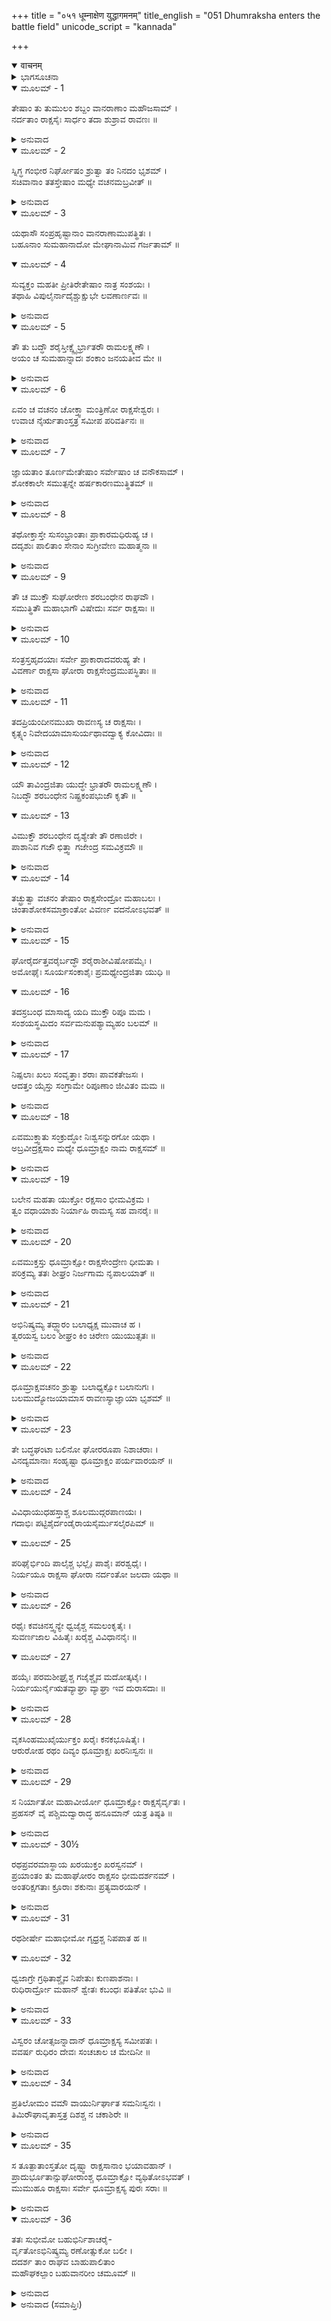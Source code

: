 +++
title = "०५१ धूम्नाक्षेण युद्धागमनम्"
title_english = "051 Dhumraksha enters the battle field"
unicode_script = "kannada"

+++
<details open><summary>वाचनम्</summary>

<div class="audioEmbed"  caption="श्रीराम-हरिसीताराममूर्ति-घनपाठिभ्यां वचनम्" src="https://archive.org/download/Ramayana-recitation-Sriram-harisItArAmamUrti-Ghanapaati-v2/Kanda_6/Kanda_6_YK-051-Dhumraksha_enters_the_battle_field_0.mp3"></div>
</details>



<details><summary>ಭಾಗಸೂಚನಾ</summary>

ಶ್ರೀರಾಮನು ಬಂಧಮುಕ್ತನಾದುದನ್ನು ತಿಳಿದ ರಾವಣನು ಚಿಂತಿತನಾಗಿ ಧೂಮ್ರಾಕ್ಷನನ್ನು ಯುದ್ಧಕ್ಕಾಗಿ ಕಳಿಸಿದುದು, ಸೇನಾಸಹಿತ ಧೂಮ್ರಾಕ್ಷನು ನಗರದಿಂದ ಹೊರಗೆ ಬಂದುದು
</details>

<details open><summary>ಮೂಲಮ್ - 1</summary>

ತೇಷಾಂ ತು ತುಮುಲಂ ಶಬ್ದಂ ವಾನರಾಣಾಂ ಮಹೌಜಸಾಮ್ ।  
ನರ್ದತಾಂ ರಾಕ್ಷಸೈಃ ಸಾರ್ಧಂ ತದಾ ಶುಶ್ರಾವ ರಾವಣಃ ॥
</details>

<details><summary>ಅನುವಾದ</summary>

ಆ ಸಮಯದಲ್ಲಿ ಭೀಷಣ ಗರ್ಜಿಸುತ್ತಿರುವ ಮಹಾಬಲಿ ವಾನರರ ಆ ತುಮುಲನಾದವನ್ನು ರಾಕ್ಷಸರ ಸಹಿತ ರಾವಣನು ಕೇಳಿದನು.॥1॥
</details>

<details open><summary>ಮೂಲಮ್ - 2</summary>

ಸ್ನಿಗ್ಧ ಗಂಭೀರ ನಿರ್ಘೋಷಂ ಶ್ರುತ್ವಾ ತಂ ನಿನದಂ ಭೃಶಮ್ ।  
ಸಚಿವಾನಾಂ ತತಸ್ತೇಷಾಂ ಮಧ್ಯೇ ವಚನಮಬ್ರವೀತ್ ॥
</details>

<details><summary>ಅನುವಾದ</summary>

ಮಂತ್ರಿಗಳ ನಡುವೆ ಕುಳಿತಿರುವ ರಾವಣನು ಸಿಗ್ಧಗಂಭೀರ ಘೋಷ, ಗಟ್ಟಿಯಾಗಿ ಮಾಡಿದ ಸಿಂಹನಾದವನ್ನು ಕೇಳಿದಾಗ ಅವನು ಇಂತೆಂದನು.॥2॥
</details>

<details open><summary>ಮೂಲಮ್ - 3</summary>

ಯಥಾಸೌ  ಸಂಪ್ರಹೃಷ್ಟಾನಾಂ ವಾನರಾಣಾಮುಪತ್ಥಿತಃ ।  
ಬಹೂನಾಂ ಸುಮಹಾನಾದೋ ಮೇಘಾನಾಮಿವ ಗರ್ಜತಾಮ್ ॥
</details>

<details open><summary>ಮೂಲಮ್ - 4</summary>

ಸುವ್ಯಕ್ತಂ ಮಹತೀ  ಪ್ರೀತಿರೇತೇಷಾಂ ನಾತ್ರ ಸಂಶಯಃ ।  
ತಥಾಹಿ ವಿಪುಲೈರ್ನಾದೈಶ್ಚುಕ್ಷುಭೇ ಲವಣಾರ್ಣವಃ ॥
</details>

<details><summary>ಅನುವಾದ</summary>

ಈಗ ಹೆಚ್ಚು ಹರ್ಷದಿಂದ ಮೇಘಗಳಂತೆ ಗರ್ಜಿಸುವ ವಾನರರ ಈ ಮಹಾಕೋಲಾಹಲ ಪ್ರಕಟ ವಾಗುತ್ತಿರುವುದರಿಂದ ಇವರೆಲ್ಲರಿಗೆ ಭಾರೀ ಹರ್ಷ ಉಂಟಾಗಿದೆ ಎಂದು ಸ್ಪಷ್ಟವಾಗಿ ತಿಳಿಯುತ್ತಿದೆ. ಇದರಲ್ಲಿ ಸಂಶಯವೇ ಇಲ್ಲ. ಅದರಿಂದಲೆ ಈ ರೀತಿ ಪದೇಪದೇ ಮಾಡುವ ಗರ್ಜನೆಯಿಂದ ಈ ಲವಣ ಸಮುದ್ರ ವಿಕ್ಷುಬ್ಧವಾಗಿದೆ.॥3-4॥
</details>

<details open><summary>ಮೂಲಮ್ - 5</summary>

ತೌ ತು ಬದ್ಧೌ ಶರೈಸ್ತೀಕ್ಷ್ಣೈರ್ಭ್ರಾತರೌ ರಾಮಲಕ್ಷ್ಮಣೌ ।  
ಅಯಂ ಚ ಸುಮಹಾನ್ನಾದಃ ಶಂಕಾಂ ಜನಯತೀವ ಮೇ ॥
</details>

<details><summary>ಅನುವಾದ</summary>

ಆದರೆ ಆ ಇಬ್ಬರು ರಾಮ-ಲಕ್ಷ್ಮಣರು ಹರಿತ ಬಾಣಗಳಿಂದ ಬಂಧಿತರಾಗಿದ್ದಾರೆ. ಜೊತೆಗೆ ಈ ಮಹಾ ಹರ್ಷನಾದವೂ ಆಗುತ್ತಿದೆ. ಇದರಿಂದ ನನ್ನ ಮನಸ್ಸಿನಲ್ಲಿ ಸಂಶಯ ಉಂಟಾಗಿದೆ.॥5॥
</details>

<details open><summary>ಮೂಲಮ್ - 6</summary>

ಏವಂ ಚ ವಚನಂ ಚೋಕ್ತ್ವಾ ಮಂತ್ರಿಣೋ ರಾಕ್ಷಸೇಶ್ವರಃ ।  
ಉವಾಚ ನೈರ್ಋತಾಂಸ್ತತ್ರ ಸಮೀಪ ಪರಿವರ್ತಿನಃ ॥
</details>

<details><summary>ಅನುವಾದ</summary>

ಮಂತ್ರಿಗಳಲ್ಲಿ ಹೀಗೆ ಹೇಳಿ ರಾವಣನು ತನ್ನ ಬಳಿಯಲ್ಲೇ ನಿಂತಿದ್ದ ರಾಕ್ಷಸರಲ್ಲಿ ಹೇಳಿದನು.॥6॥
</details>

<details open><summary>ಮೂಲಮ್ - 7</summary>

ಜ್ಞಾಯತಾಂ ತೂರ್ಣಮೇತೇಷಾಂ ಸರ್ವೇಷಾಂ ಚ ವನೌಕಸಾಮ್ ।  
ಶೋಕಕಾಲೇ ಸಮುತ್ಪನ್ನೇ ಹರ್ಷಕಾರಣಮುತ್ಥಿತಮ್ ॥
</details>

<details><summary>ಅನುವಾದ</summary>

ನೀವು ಶೀಘ್ರವಾಗಿ ಹೋಗಿ ಶೋಕದ ಸಂದರ್ಭ ಉಪಸ್ಥಿತವಾದರೂ ಈ ಎಲ್ಲ ವಾನರರ ಹರ್ಷದ ಕಾರಣವನ್ನು ತಿಳಿದು ಬನ್ನಿ.॥7॥
</details>

<details open><summary>ಮೂಲಮ್ - 8</summary>

ತಥೋಕ್ತಾಸ್ತೇ ಸುಸಂಭ್ರಾಂತಾಃ ಪ್ರಾಕಾರಮಧಿರುಹ್ಯ ಚ ।  
ದದೃಶುಃ ಪಾಲಿತಾಂ ಸೇನಾಂ ಸುಗ್ರೀವೇಣ ಮಹಾತ್ಮನಾ ॥
</details>

<details><summary>ಅನುವಾದ</summary>

ರಾವಣನ ಈ ಆದೇಶದಂತೆ ಆ ರಾಕ್ಷಸನು ಗಾಬರಿಗೊಂಡು ಪ್ರಾಕಾರಗಳ ಮೇಲೆ ಹತ್ತಿ ಮಹಾತ್ಮಾ ಸುಗ್ರೀವನಿಂದ ರಕ್ಷಿತವಾದ ವಾನರರ ಸೈನ್ಯದ ಕಡೆಗೆ ನೋಡಿದರು.॥8॥
</details>

<details open><summary>ಮೂಲಮ್ - 9</summary>

ತೌ ಚ ಮುಕ್ತೌ ಸುಘೋರೇಣ ಶರಬಂಧೇನ ರಾಘವೌ ।  
ಸಮುತ್ಥಿತೌ ಮಹಾಭಾಗೌ ವಿಷೇದುಃ ಸರ್ವ ರಾಕ್ಷಸಾಃ ॥
</details>

<details><summary>ಅನುವಾದ</summary>

ಮಹಾಭಾಗ ಶ್ರೀರಾಮ-ಲಕ್ಷ್ಮಣರು ಆ ಅತ್ಯಂತ ಭಯಂಕರ ನಾಗರೂಪೀ ಬಾಣಗಳ ಬಂಧನದಿಂದ ಮುಕ್ತರಾಗಿ ಎದ್ದಿರುವರು ಎಂದು ಅವರಿಗೆ ತಿಳಿದಾಗ ಸಮಸ್ತ ರಾಕ್ಷಸರಿಗೆ ಬಹಳ ದುಃಖವಾಯಿತು.॥9॥
</details>

<details open><summary>ಮೂಲಮ್ - 10</summary>

ಸಂತ್ರಸ್ತಹೃದಯಾಃ ಸರ್ವೇ ಪ್ರಾಕಾರಾದವರುಹ್ಯ ತೇ ।  
ವಿವರ್ಣಾ ರಾಕ್ಷಸಾ ಘೋರಾ ರಾಕ್ಷಸೇಂದ್ರಮುಪಸ್ಥಿತಾಃ ॥
</details>

<details><summary>ಅನುವಾದ</summary>

ಅವರ ಹೃದಯ ಭಯದಿಂದ ನಡುಗಿತು. ಆ ಎಲ್ಲ ಭಯಾನಕ ರಾಕ್ಷಸರು ಪ್ರಾಕಾರದಿಂದ ಇಳಿದು ಬೇಸರದಿಂದ ರಾಕ್ಷಸರಾಜಾ ರಾವಣನ ಸೇವೆಯಲ್ಲಿ ಉಪಸ್ಥಿತರಾದರು.॥10॥
</details>

<details open><summary>ಮೂಲಮ್ - 11</summary>

ತದಪ್ರಿಯಂದೀನಮುಖಾ ರಾವಣಸ್ಯ ಚ ರಾಕ್ಷಸಾಃ ।  
ಕೃತ್ಸ್ನಂ ನಿವೇದಯಾಮಾಸುರ್ಯಥಾವದ್ವಾಕ್ಯ ಕೋವಿದಾಃ ॥
</details>

<details><summary>ಅನುವಾದ</summary>

ಅವರು ಮಾತಿನಲ್ಲಿ ಕುಶಲರಾಗಿದ್ದು, ಅವರ ಮುಖದಲ್ಲಿ ದೀನತೆ ಆವರಿಸಿತ್ತು. ಆ ನಿಶಾಚರರು ಆ ಎಲ್ಲ ಅಪ್ರಿಯ ಸಮಾಚಾರವನ್ನು ರಾವಣನಿಗೆ ಯಥಾವತ್ತಾಗಿ ತಿಳಿಸಿದರು.॥11॥
</details>

<details open><summary>ಮೂಲಮ್ - 12</summary>

ಯೌ ತಾವಿಂದ್ರಜಿತಾ ಯುದ್ಧೇ ಭ್ರಾತರೌ ರಾಮಲಕ್ಷ್ಮಣೌ ।  
ನಿಬದ್ಧೌ  ಶರಬಂಧೇನ ನಿಷ್ಪ್ರಕಂಪಭುಜೌ ಕೃತೌ ॥
</details>

<details open><summary>ಮೂಲಮ್ - 13</summary>

ವಿಮುಕ್ತೌ ಶರಬಂಧೇನ ದೃಶ್ಯೇತೇ ತೌ ರಣಾಜಿರೇ ।  
ಪಾಶಾನಿವ ಗಜೌ ಛಿತ್ತ್ವಾ ಗಜೇಂದ್ರ ಸಮವಿಕ್ರಮೌ ॥
</details>

<details><summary>ಅನುವಾದ</summary>

(ಅವರು ಹೇಳಿದರು-) ಮಹಾರಾಜಾ! ಕುಮಾರ ಇಂದ್ರಜಿತುವು ಯಾವ ರಾಮ-ಲಕ್ಷ್ಮಣರನ್ನು ಯುದ್ಧಸ್ಥಳದಲ್ಲಿ ನಾಗರೂಪೀ ಬಾಣಗಳಿಂದ ಬಂಧಿಸಿದ್ದನೋ, ಆ ಗಜರಾಜನಂತಹ ಪರಾಕ್ರಮಿ ಇಬ್ಬರೂ ವೀರರು ಆನೆಯು ಹಗ್ಗವನ್ನು ಹರಿದು ಸ್ವತಂತ್ರವಾಗುವಂತೆಯೇ ಬಾಣಬಂಧನದಿಂದ ಮುಕ್ತರಾಗಿ ಸಮರಾಂಗಣದಲ್ಲಿ ನಿಂತಿರುವುದನ್ನು ನೋಡಿದೆವು.॥12-13॥
</details>

<details open><summary>ಮೂಲಮ್ - 14</summary>

ತಚ್ಛ್ರುತ್ವಾ ವಚನಂ ತೇಷಾಂ ರಾಕ್ಷಸೇಂದ್ರೋ ಮಹಾಬಲಃ ।  
ಚಿಂತಾಶೋಕಸಮಾಕ್ರಾಂತೋ ವಿವರ್ಣ ವದನೋಽಭವತ್ ॥
</details>

<details><summary>ಅನುವಾದ</summary>

ಅವರ ಮಾತನ್ನು ಕೇಳಿ ಮಹಾಬಲಿ ರಾವಣನು ಚಿಂತಾ-ಶೋಕಕ್ಕೆ ವಶೀಭೂತನಾದನು. ಅವನ ಮುಖ ಕಳೆಗುಂದಿತು.॥14॥
</details>

<details open><summary>ಮೂಲಮ್ - 15</summary>

ಘೋರೈರ್ದತ್ತವರೈರ್ಬದ್ಧೌ  ಶರೈರಾಶೀವಿಷೋಪಮೈಃ ।  
ಅಮೋಘೈಃ ಸೂರ್ಯಸಂಕಾಶೈಃ ಪ್ರಮಥ್ಯೇಂದ್ರಜಿತಾ ಯುಧಿ ॥
</details>

<details open><summary>ಮೂಲಮ್ - 16</summary>

ತದಸ್ರಬಂಧ ಮಾಸಾದ್ಯ ಯದಿ ಮುಕ್ತೌ ರಿಪೂ ಮಮ ।  
ಸಂಶಯಸ್ಥಮಿದಂ ಸರ್ವಮನುಪಶ್ಯಾಮ್ಯಹಂ ಬಲಮ್ ॥
</details>

<details><summary>ಅನುವಾದ</summary>

(ಅವನು ಮನಸ್ಸಿನಲ್ಲೇ ಯೋಚಿಸತೊಡಗಿದನು-) ವಿಷಧರ ಸರ್ಪಗಳಂತೆ ಭಯಂಕರವಾದ, ವರಬಲದಿಂದ ಪಡೆದ, ಅಮೋಘವಾದ, ಸೂರ್ಯನಂತೆ ಇದ್ದ ಬಾಣಗಳಿಂದ ಯುದ್ಧಸ್ಥಳದಲ್ಲಿ ಇಂದ್ರಜಿತುವು ಯಾರನ್ನು ಕಟ್ಟಿ ಹಾಕಿದ್ದನೋ, ಆ ನನ್ನ ಶತ್ರುಗಳಿಬ್ಬರೂ ಅಸಬಂಧನದಿಂದ ಬಿಡುಗಡೆ ಹೊಂದಿದಾಗ ಈಗ ನಾನು ನನ್ನ ಸೈನ್ಯವನ್ನೇ ಸಂಶಯಾಪನ್ನವಾಗಿ ನೋಡುತ್ತಿದ್ದೇನೆ.॥15-16॥
</details>

<details open><summary>ಮೂಲಮ್ - 17</summary>

ನಿಷ್ಪಲಾಃ ಖಲು ಸಂವೃತ್ತಾಃ ಶರಾಃ ಪಾವಕತೇಜಸಃ ।  
ಆದತ್ತಂ ಯೈಸ್ತು ಸಂಗ್ರಾಮೇ ರಿಪೂಣಾಂ ಜೀವಿತಂ ಮಮ ॥
</details>

<details><summary>ಅನುವಾದ</summary>

ಮೊದಲು ಯುದ್ಧದಲ್ಲಿ ಯಾವ ಬಾಣಗಳು ನನ್ನ ಶತ್ರುಗಳ ಪ್ರಾಣಗಳನ್ನು ಕಳೆದಿದ್ದವೋ ಆ ಅಗ್ನಿತುಲ್ಯ ತೇಜಸ್ವೀ ಬಾಣಗಳು ನಿಶ್ಚಯವಾಗಿ ಇಂದು ನಿಷ್ಪಲವಾದುವು.॥17॥
</details>

<details open><summary>ಮೂಲಮ್ - 18</summary>

ಏವಮುಕ್ತ್ವಾತು ಸಂಕ್ರುದ್ಧೋ ನಿಃಶ್ವಸನ್ನುರಗೋ ಯಥಾ ।  
ಅಬ್ರವೀದ್ರಕ್ಷಸಾಂ ಮಧ್ಯೇ ಧೂಮ್ರಾಕ್ಷಂ ನಾಮ ರಾಕ್ಷಸಮ್ ॥
</details>

<details><summary>ಅನುವಾದ</summary>

ಹೀಗೆ ಹೇಳಿ ಅತ್ಯಂತ ಕುಪಿತನಾದ ರಾವಣನು ಬುಸುಗುಟ್ಟುವ ಸರ್ಪದಂತೆ ಜೋರಾಗಿ ನಿಟ್ಟುಸಿರುಬಿಡುತ್ತಾ, ರಾಕ್ಷಸರ ನಡುವೆ ಇದ್ದ ಧೂಮ್ರಾಕ್ಷ ಎಂಬ ನಿಶಾಚರನಲ್ಲಿ ಹೇಳಿದನು.॥18॥
</details>

<details open><summary>ಮೂಲಮ್ - 19</summary>

ಬಲೇನ ಮಹತಾ ಯುಕ್ತೋ ರಕ್ಷಸಾಂ ಭೀಮವಿಕ್ರಮ ।  
ತ್ವಂ ವಧಾಯಾಶು ನಿರ್ಯಾಹಿ ರಾಮಸ್ಯ ಸಹ ವಾನರೈಃ ॥
</details>

<details><summary>ಅನುವಾದ</summary>

ಭಯಾನಕ ಪರಾಕ್ರಮಿ ವೀರನೇ! ನೀನು ರಾಕ್ಷಸರ ದೊಡ್ಡ ಸೈನ್ಯದೊಂದಿಗೆ ಯುದ್ಧಕ್ಕೆ ಹೋಗಿ ವಾನರರ ಸಹಿತ ರಾಮನನ್ನು ವಧಿಸಿ ಬೇಗನೇ ಬಂದುಬಿಡು.॥19॥
</details>

<details open><summary>ಮೂಲಮ್ - 20</summary>

ಏವಮುಕ್ತಸ್ತು ಧೂಮ್ರಾಕ್ಷೋ ರಾಕ್ಷಸೇಂದ್ರೇಣ ಧೀಮತಾ ।  
ಪರಿಕ್ರಮ್ಯ ತತಃ ಶೀಘ್ರಂ ನಿರ್ಜಗಾಮ ನೃಪಾಲಯಾತ್ ॥
</details>

<details><summary>ಅನುವಾದ</summary>

ಬುದ್ಧಿವಂತ ರಾಕ್ಷಸರಾಜನು ಈ ಪ್ರಕಾರ ಆಜ್ಞೆ ಕೊಟ್ಟಾಗ ಧೂಮ್ರಾಕ್ಷನು ಅವನನ್ನು ಪ್ರದಕ್ಷಿಣೆ ಮಾಡಿ ಕೂಡಲೇ ರಾಜಭವನದಿಂದ ಹೊರಬಿದ್ದನು.॥20॥
</details>

<details open><summary>ಮೂಲಮ್ - 21</summary>

ಅಭಿನಿಷ್ಕ್ರಮ್ಯ ತದ್ದ್ವಾರಂ ಬಲಾಧ್ಯಕ್ಷ ಮುವಾಚ ಹ ।  
ತ್ವರಯಸ್ವ ಬಲಂ ಶೀಘ್ರಂ ಕಿಂ ಚಿರೇಣ ಯುಯುತ್ಸತಃ ॥
</details>

<details><summary>ಅನುವಾದ</summary>

ರಾವಣನ ಅರಮನೆಯ ಬಾಗಿಲಿಗೆ ಬಂದು ಅವನು ಸೇನಾಪತಿಗೆ ಸೈನ್ಯವನ್ನು ಬೇಗನೇ ಸಿದ್ಧಗೊಳಿಸು. ಯುದ್ಧದ ಇಚ್ಛೆಯುಳ್ಳ ಪುರುಷನಿಗೆ ವಿಳಂಬದಿಂದ ಏನು ಲಾಭ? ಎಂದು ಹೇಳಿದನು.॥21॥
</details>

<details open><summary>ಮೂಲಮ್ - 22</summary>

ಧೂಮ್ರಾಕ್ಷವಚನಂ ಶ್ರುತ್ವಾ ಬಲಾಧ್ಯಕ್ಷೋ ಬಲಾನುಗಃ ।  
ಬಲಮುದ್ಯೋಜಯಾಮಾಸ ರಾವಣಸ್ಯಾಜ್ಞಾಯಾ ಭೃಶಮ್ ॥
</details>

<details><summary>ಅನುವಾದ</summary>

ಧೂಮ್ರಾಕ್ಷನ ಮಾತನ್ನು ಕೇಳಿ ಸೇನಾಪತಿಯು ರಾವಣನ ಆಜ್ಞೆಗನುಸಾರ ತನ್ನ ಅಧೀನದಲ್ಲಿದ್ದ ಭಾರೀ ದೊಡ್ಡ ಸೈನ್ಯವನ್ನು ಸಿದ್ಧಗೊಳಿಸಿದನು.॥22॥
</details>

<details open><summary>ಮೂಲಮ್ - 23</summary>

ತೇ ಬದ್ಧಘಂಟಾ ಬಲಿನೋ ಘೋರರೂಪಾ ನಿಶಾಚರಾಃ ।  
ವಿನದ್ಯಮಾನಾಃ ಸಂಹೃಷ್ಟಾ ಧೂಮ್ರಾಕ್ಷಂ ಪರ್ಯವಾರಯನ್ ॥
</details>

<details><summary>ಅನುವಾದ</summary>

ಆ ಭಯಾನಕ ರೂಪಧಾರೀ ಬಲಿಷ್ಠರಾದ ನಿಶಾಚರರು ಪ್ರಾಸ, ಶಕ್ತಿ ಮುಂತಾದ ಅಸ್ತ್ರಗಳಲ್ಲಿ ಗಂಟೆಕಟ್ಟಿ ಹರ್ಷೋತ್ಸಾಹದಿಂದ ಜೋರಾಗಿ ಗರ್ಜಿಸುತ್ತಾ ಬಂದು ಧೂಮ್ರಾಕ್ಷನನ್ನು ಸುತ್ತುವರೆದು ನಿಂತರು.॥23॥
</details>

<details open><summary>ಮೂಲಮ್ - 24</summary>

ವಿವಿಧಾಯುಧಹಸ್ತಾಶ್ಚ ಶೂಲಮುದ್ಗರಪಾಣಯಃ ।  
ಗದಾಭಿಃ ಪಟ್ಟಿಶೈರ್ದಂಡೈರಾಯಸೈರ್ಮುಸಲೈರಪಿಮ್ ॥
</details>

<details open><summary>ಮೂಲಮ್ - 25</summary>

ಪರಿಘೈರ್ಭಿಂದಿ ಪಾಲೈಶ್ಚ ಭಲ್ಲೈಃ ಪಾಶೈಃ ಪರಶ್ವಧೈಃ ।  
ನಿರ್ಯಯೂ ರಾಕ್ಷಸಾ ಘೋರಾ ನರ್ದಂತೋ ಜಲದಾ ಯಥಾ ॥
</details>

<details><summary>ಅನುವಾದ</summary>

ಅವರ ಕೈಗಳಲ್ಲಿ ನಾನಾ ಪ್ರಕಾರದ ಅಸ್ತ್ರ-ಶಸ್ತ್ರಗಳಿದ್ದವು. ಕೆಲವರು ಕೈಗಳಲ್ಲಿ ಶೂಲ, ಮುದ್ಗರ ಧರಿಸಿದ್ದರು. ಕೆಲವರು ಗದೆ, ಪಟ್ಟಿಶ, ಲೋಹದಂಡ, ಒನಕೆ, ಪರಿಘ, ಭಿಂದಿಪಾಲ, ಭಲ್ಲೆ, ಪಾಶ, ಗಂಡುಗೊಡಲಿ ಹಿಡಿದುಕೊಂಡು ಭಯಾನಕ ರಾಕ್ಷಸರು ಯುದ್ಧಕ್ಕಾಗಿ ಹೊರಟರು. ಅವರೆಲ್ಲರೂ ಮೇಘಗಳಂತೆ ಗರ್ಜಿಸುತ್ತಿದ್ದರು.॥24-25॥
</details>

<details open><summary>ಮೂಲಮ್ - 26</summary>

ರಥೈಃ ಕವಚಿನಸ್ತ್ವನ್ಯೇ ಧ್ವಜೈಶ್ಚ ಸಮಲಂಕೃತೈಃ ।  
ಸುವರ್ಣಜಾಲ ವಿಹಿತೈಃ ಖರೈಶ್ಚ ವಿವಿಧಾನನೈಃ ॥
</details>

<details open><summary>ಮೂಲಮ್ - 27</summary>

ಹಯೈಃ ಪರಮಶೀಘ್ರೈಶ್ಚ ಗಜೈಶ್ಚೈವ ಮದೋತ್ಕಟೈಃ ।  
ನಿರ್ಯಯುರ್ನೈಋತವ್ಯಾಘ್ರಾ ವ್ಯಾಘ್ರಾ ಇವ ದುರಾಸದಾಃ ॥
</details>

<details><summary>ಅನುವಾದ</summary>

ಎಷ್ಟೋ ನಿಶಾಚರರು ಧ್ವಜಗಳಿಂದ ಅಲಂಕೃತವಾದ, ಚಿನ್ನದ ಜಾಲರಿಗಳುಳ್ಳ ರಥಗಳ ಮೂಲಕ ಯುದ್ಧಕ್ಕೆ ಹೊರಟರು. ಅವರೆಲ್ಲರೂ ಕವಚಗಳನ್ನು ಧರಿಸಿದ್ದರು. ಎಷ್ಟೋ ಶ್ರೇಷ್ಠ ರಾಕ್ಷಸರು ನಾನಾ ಪ್ರಕಾರದ ಮುಖಗಳುಳ್ಳ ಕತ್ತೆಗಳ ಮೇಲೆ, ಶೀಘ್ರ ಗಾಮಿ ಕುದುರೆಗಳ ಮೇಲೆ, ಮದಮತ್ತ ಆನೆಗಳ ಮೇಲೆ ಹತ್ತಿ ದುರ್ಜಯ ಹುಲಿಗಳಂತೆ ಯುದ್ಧಕ್ಕಾಗಿ ನಗರದಿಂದ ಹೊರಗೆ ಬಿದ್ದರು.॥26-27॥
</details>

<details open><summary>ಮೂಲಮ್ - 28</summary>

ವೃಕಸಿಂಹಮುಖೈರ್ಯುಕ್ತಂ ಖರೈಃ ಕನಕಭೂಷಿತೈಃ ।  
ಆರುರೋಹ ರಥಂ ದಿವ್ಯಂ ಧೂಮ್ರಾಕ್ಷಃ ಖರನಿಃಸ್ವನಃ ॥
</details>

<details><summary>ಅನುವಾದ</summary>

ಧೂಮ್ರಾಕ್ಷನ ರಥದಲ್ಲಿ ಸ್ವರ್ಣಭೂಷಿತ ಸಿಂಹ, ತೋಳಗಳಂತೆ ಮುಖಗಳುಳ್ಳ ಕತ್ತೆಗಳನ್ನು ಹೂಡಿದ್ದರು. ಕತ್ತೆಯಂತೆ ಅರಚುವ ಧೂಮ್ರಾಕ್ಷನು ಆ ದಿವ್ಯರಥವನ್ನು ಏರಿದನು.॥28॥
</details>

<details open><summary>ಮೂಲಮ್ - 29</summary>

ಸ ನಿರ್ಯಾತೋ ಮಹಾವೀರ್ಯೋ ಧೂಮ್ರಾಕ್ಷೋ ರಾಕ್ಷಸೈರ್ವೃತಃ ।  
ಪ್ರಹಸನ್ ವೈ ಪಶ್ಚಿಮದ್ವಾರಾದ್ಧ ಹನೂಮಾನ್ ಯತ್ರ ತಿಷ್ಠತಿ ॥
</details>

<details><summary>ಅನುವಾದ</summary>

ಹೀಗೆ ಅಸಂಖ್ಯ ರಾಕ್ಷಸರೊಂದಿಗೆ ಮಹಾಪರಾಕ್ರಮಿ ಧೂಮ್ರಾಕ್ಷನು ನಗುತ್ತಾ ಶತ್ರುವನ್ನು ಎದುರಿಸಲು ನಿಂತಿದ್ದ ಹನುಮಂತನು ಪಶ್ಚಿಮದ್ವಾರದಿಂದ ಯುದ್ಧಕ್ಕಾಗಿ ಹೊರಟನು.॥29॥
</details>

<details open><summary>ಮೂಲಮ್ - 30½</summary>

ರಥಪ್ರವರಮಾಸ್ಥಾಯ ಖರಯುಕ್ತಂ ಖರಸ್ವನಮ್ ।  
ಪ್ರಯಾಂತಂ ತು ಮಹಾಘೋರಂ ರಾಕ್ಷಸಂ ಭೀಮದರ್ಶನಮ್ ।  
ಅಂತರಿಕ್ಷಗತಾಃ ಕ್ರೂರಾಃ ಶಕುನಾಃ ಪ್ರತ್ಯವಾರಯನ್ ।
</details>

<details><summary>ಅನುವಾದ</summary>

ಕತ್ತೆಗಳನ್ನು ಹೂಡಿದ ಶ್ರೇಷ್ಠರಥದಲ್ಲಿ ಕುಳಿತು ಯುದ್ಧಕ್ಕೆ ಹೋಗುವಾಗ ಕತ್ತೆಯಂತೆ ಕಿರುಚುವ ಮಹಾಘೋರ ರಾಕ್ಷಸ ಧೂಮ್ರಾಕ್ಷನು ಭಾರೀ ಭಯಂಕರವಾಗಿ ಕಾಣುತ್ತಿದ್ದನು. ಆಕಾಶದಲ್ಲಿ ಹಾರಾಡುತ್ತಿದ್ದ ಕ್ರೂರಪಕ್ಷಿಗಳು ಅಶುಭ ಸೂಚಕವಾಗಿ ಕೂಗುತ್ತಾ ಅವನನ್ನು ಮುಂದರಿಯಲು ತಡೆದವು.॥30½॥
</details>

<details open><summary>ಮೂಲಮ್ - 31</summary>

ರಥಶೀರ್ಷೇ ಮಹಾಭೀಮೋ ಗೃಧ್ರಶ್ಚ ನಿಪಪಾತ ಹ ॥
</details>

<details open><summary>ಮೂಲಮ್ - 32</summary>

ಧ್ವಜಾಗ್ರೇ ಗ್ರಥಿತಾಶ್ಚೈವ ನಿಪೇತುಃ ಕುಣಪಾಶನಾಃ ।  
ರುಧಿರಾರ್ದ್ರೋ ಮಹಾನ್ ಶ್ವೇತಃ ಕಬಂಧಃ ಪತಿತೋ ಭುವಿ ॥
</details>

<details><summary>ಅನುವಾದ</summary>

ಮಹಾ ಭಯಂಕರವಾಗಿ ಕಾಣುತ್ತಿದ್ದ ರಣಹದ್ದು ಅವನ ರಥದ  ಮೇಲ್ಭಾಗದಲ್ಲಿ  ಬಿದ್ದಿತು. ಹೆಣಗಳನ್ನು ತಿನ್ನುವ ಪಕ್ಷಿಗಳು  ಒಂದಕ್ಕೊಂದು  ಸೇರಿಕೊಂಡಂತೆ ರಥದ ಧ್ವಜಾಗ್ರದಲ್ಲಿ ಬಿದ್ದುವು. ಆಗಲೇ ರಕ್ತದಿಂದ ತೊಯ್ದುಹೋದ ದೊಡ್ಡದಾದ ಬಿಳಿಬಣ್ಣದ ಮುಂಡವೊಂದು ರಥದ ಮುಂದೆ ನೆಲಕ್ಕೆ ಬಿದ್ದಿತು.॥31-32॥
</details>

<details open><summary>ಮೂಲಮ್ - 33</summary>

ವಿಸ್ವರಂ ಚೋತ್ಸಜನ್ನಾದಾನ್ ಧೂಮ್ರಾಕ್ಷಸ್ಯ ಸಮೀಪತಃ ।  
ವವರ್ಷ ರುಧಿರಂ ದೇವಃ ಸಂಚಚಾಲ ಚ ಮೇದಿನೀ ॥
</details>

<details><summary>ಅನುವಾದ</summary>

ಅದು ಅಪಸ್ವರದಲ್ಲಿ ಚೀತ್ಕಾರ ಮಾಡುತ್ತಾ, ಧೂಮ್ರಾಕ್ಷನ ಹತ್ತಿರವೇ ಬಿದ್ದಿತು. ಮೋಡಗಳು ರಕ್ತದ ಮಳೆ ಸುರಿಸಿದವು, ಭೂಮಿಯು ನಡುಗತೊಡಗಿತು.॥33॥
</details>

<details open><summary>ಮೂಲಮ್ - 34</summary>

ಪ್ರತಿಲೋಮಂ ವಮೌ ವಾಯುರ್ನಿರ್ಘಾತ ಸಮನಿಃಸ್ವನಃ ।  
ತಿಮಿರೌಘಾವೃತಾಸ್ತತ್ರ ದಿಶಶ್ಚ ನ ಚಕಾಶಿರೇ ॥
</details>

<details><summary>ಅನುವಾದ</summary>

ಸಿಡಿಲಿನ ಶಬ್ದಮಾಡುತ್ತಿದ್ದ ವಾಯುವು ರಥಕ್ಕೆ ಎದುರಾಗಿ ಬೀಸುತ್ತಿತ್ತು. ಎಲ್ಲ ದಿಕ್ಕುಗಳಲ್ಲಿ ಅಂಧಕಾರ ಕವಿದು ಏನೂ ಕಾಣಿಸುತ್ತಿರಲಿಲ್ಲ.॥34॥
</details>

<details open><summary>ಮೂಲಮ್ - 35</summary>

ಸ ತೂತ್ಪಾತಾಂಸ್ತತೋ ದೃಷ್ಟ್ವಾ ರಾಕ್ಷಸಾನಾಂ ಭಯಾವಹಾನ್ ।  
ಪ್ರಾದುರ್ಭೂತಾನ್ಸುಘೋರಾಂಶ್ಚ ಧೂಮ್ರಾಕ್ಷೋ ವ್ಯಥಿತೋಽಭವತ್ ।  
ಮುಮುಹೂ ರಾಕ್ಷಸಾಃ ಸರ್ವೇ ಧೂಮ್ರಾಕ್ಷಸ್ಯ ಪುರಃ ಸರಾಃ ॥
</details>

<details><summary>ಅನುವಾದ</summary>

ರಾಕ್ಷಸರಿಗೆ ಭಯವನ್ನುಂಟುಮಾಡುವ ಆ ಭಯಂಕರ ಉತ್ಪಾತಗಳನ್ನು ನೋಡಿ ಧೂಮ್ರಾಕ್ಷನು ದುಃಖಿತನಾದನು ಹಾಗೂ ಮುಂದೆ ನಡೆಯುತ್ತಿದ್ದ ರಾಕ್ಷಸರು ಮೂರ್ಛಿತರಂತಾದರು.॥35॥
</details>

<details open><summary>ಮೂಲಮ್ - 36</summary>

ತತಃ ಸುಭೀಮೋ ಬಹುಭಿರ್ನಿಶಾಚರೈ-  
ರ್ವೃತೋಽಭಿನಿಷ್ಕ್ರಮ್ಯ ರಣೋತ್ಸುಕೋ ಬಲೀ ।  
ದದರ್ಶ ತಾಂ ರಾಘವ ಬಾಹುಪಾಲಿತಾಂ  
ಮಹೌಘಕಲ್ಪಾಂ ಬಹುವಾನರೀಂ ಚಮೂಮ್ ॥
</details>

<details><summary>ಅನುವಾದ</summary>

ಹೀಗೆ ಬಹುಸಂಖ್ಯಾಕರಾದ ರಾಕ್ಷಸರಿಂದ ಸಮಾವೃತನಾಗಿದ್ದ, ರಣೋತ್ಸುಕನಾಗಿದ್ದ, ಮಹಾಭಯಂಕರ ಬಲವಂತ ರಾಕ್ಷಸ ಧೂಮ್ರಾಕ್ಷನು ನಗರದಿಂದ ಹೊರಗೆ ಹೊರಟು ಶ್ರೀರಾಮನ ಬಾಹುಬಲದಿಂದ ರಕ್ಷಿತವಾದ, ಪ್ರಳಯ ಕಾಲದ ಸಮುದ್ರದಂತೆ ವಿಶಾಲವಾದ ವಾನರ ಸೈನ್ಯವನ್ನು ನೋಡಿದನು.॥36॥
</details>

<details><summary>ಅನುವಾದ (ಸಮಾಪ್ತಿಃ)</summary>

ಶ್ರೀವಾಲ್ಮೀಕಿ ವಿರಚಿತ ಆರ್ಷರಾಮಾಯಣ ಆದಿಕಾವ್ಯದ ಯುದ್ಧಕಾಂಡದಲ್ಲಿ ಐವತ್ತೊಂದನೆಯ ಸರ್ಗ ಪೂರ್ಣವಾಯಿತು.॥51॥
</details>
